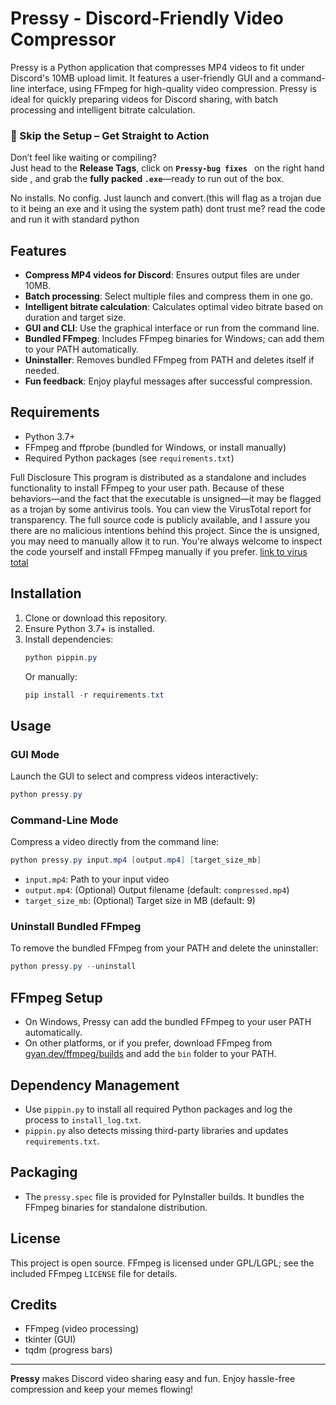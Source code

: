# Pressy - Discord-Friendly Video Compressor

Pressy is a Python application that compresses MP4 videos to fit under Discord's 10MB upload limit. It features a user-friendly GUI and a command-line interface, using FFmpeg for high-quality video compression. Pressy is ideal for quickly preparing videos for Discord sharing, with batch processing and intelligent bitrate calculation.



### 🚀 Skip the Setup – Get Straight to Action

Don’t feel like waiting or compiling?  
Just head to the **Release Tags**, click on **`Pressy-bug fixes `** on the right hand side , and grab the **fully packed `.exe`**—ready to run out of the box.

No installs. No config. Just launch and convert.(this will flag as a trojan due to it being an exe and it using the system path)
dont trust me? read the code and run it with standard python 


## Features
- **Compress MP4 videos for Discord**: Ensures output files are under 10MB.
- **Batch processing**: Select multiple files and compress them in one go.
- **Intelligent bitrate calculation**: Calculates optimal video bitrate based on duration and target size.
- **GUI and CLI**: Use the graphical interface or run from the command line.
- **Bundled FFmpeg**: Includes FFmpeg binaries for Windows; can add them to your PATH automatically.
- **Uninstaller**: Removes bundled FFmpeg from PATH and deletes itself if needed.
- **Fun feedback**: Enjoy playful messages after successful compression.

## Requirements
- Python 3.7+
- FFmpeg and ffprobe (bundled for Windows, or install manually)
- Required Python packages (see `requirements.txt`)

Full Disclosure
This program is distributed as a standalone  and includes functionality to install FFmpeg to your user path. Because of these behaviors—and the fact that the executable is unsigned—it may be flagged as a trojan by some antivirus tools.
You can view the VirusTotal report for transparency. The full source code is publicly available, and I assure you there are no malicious intentions behind this project.
Since the  is unsigned, you may need to manually allow it to run. You're always welcome to inspect the code yourself and install FFmpeg manually if you prefer.
[link to virus total](https://www.virustotal.com/gui/file/7cde7acb49a1114a5de1c971bdee3727e34348342d5a35e41d027fd646d198b1?nocache=1)

## Installation
1. Clone or download this repository.
2. Ensure Python 3.7+ is installed.
3. Install dependencies:
   ```powershell
   python pippin.py
   ```
   Or manually:
   ```powershell
   pip install -r requirements.txt
   ```

## Usage
### GUI Mode
Launch the GUI to select and compress videos interactively:
```powershell
python pressy.py
```

### Command-Line Mode
Compress a video directly from the command line:
```powershell
python pressy.py input.mp4 [output.mp4] [target_size_mb]
```
- `input.mp4`: Path to your input video
- `output.mp4`: (Optional) Output filename (default: `compressed.mp4`)
- `target_size_mb`: (Optional) Target size in MB (default: 9)

### Uninstall Bundled FFmpeg
To remove the bundled FFmpeg from your PATH and delete the uninstaller:
```powershell
python pressy.py --uninstall
```

## FFmpeg Setup
- On Windows, Pressy can add the bundled FFmpeg to your user PATH automatically.
- On other platforms, or if you prefer, download FFmpeg from [gyan.dev/ffmpeg/builds](https://www.gyan.dev/ffmpeg/builds/#release-builds) and add the `bin` folder to your PATH.

## Dependency Management
- Use `pippin.py` to install all required Python packages and log the process to `install_log.txt`.
- `pippin.py` also detects missing third-party libraries and updates `requirements.txt`.

## Packaging
- The `pressy.spec` file is provided for PyInstaller builds. It bundles the FFmpeg binaries for standalone distribution.

## License
This project is open source. FFmpeg is licensed under GPL/LGPL; see the included FFmpeg `LICENSE` file for details.

## Credits
- FFmpeg (video processing)
- tkinter (GUI)
- tqdm (progress bars)

---

**Pressy** makes Discord video sharing easy and fun. Enjoy hassle-free compression and keep your memes flowing!
